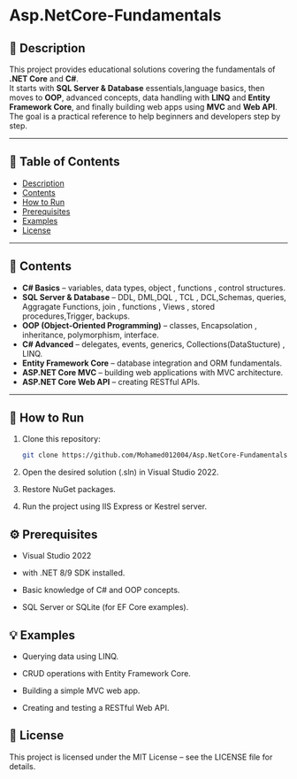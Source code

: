 # Asp.NetCore-Fundamentals

## 📖 Description  
This project provides educational solutions covering the fundamentals of **.NET Core** and **C#**.  
It starts with **SQL Server & Database** essentials,language basics, then moves to **OOP**, advanced concepts, data handling with **LINQ** and **Entity Framework Core**, and finally building web apps using **MVC** and **Web API**.  
The goal is a practical reference to help beginners and developers step by step.  

---

## 📑 Table of Contents  
- [Description](#-description)  
- [Contents](#-contents)  
- [How to Run](#-how-to-run)  
- [Prerequisites](#-prerequisites)  
- [Examples](#-examples)  
- [License](#-license)  

---

## 📂 Contents  
- **C# Basics** – variables, data types, object , functions , control structures.
- **SQL Server & Database** – DDL, DML,DQL , TCL , DCL,Schemas, queries, Aggragate Functions,
  join , functions , Views , stored procedures,Trigger, backups. 
- **OOP (Object-Oriented Programming)** – classes, Encapsolation , inheritance, polymorphism, interface.  
- **C# Advanced** – delegates, events, generics, Collections(DataStucture) , LINQ.  
- **Entity Framework Core** – database integration and ORM fundamentals.  
- **ASP.NET Core MVC** – building web applications with MVC architecture.  
- **ASP.NET Core Web API** – creating RESTful APIs.  

---

## 🚀 How to Run  
1. Clone this repository:  
   ```bash
   git clone https://github.com/Mohamed012004/Asp.NetCore-Fundamentals.git
2. Open the desired solution (.sln) in Visual Studio 2022.

3. Restore NuGet packages.

4. Run the project using IIS Express or Kestrel server.

## ⚙️ Prerequisites

 - Visual Studio 2022
 - with .NET 8/9 SDK installed.

 - Basic knowledge of C# and OOP concepts.

- SQL Server or SQLite (for EF Core examples).

## 💡 Examples

- Querying data using LINQ.

- CRUD operations with Entity Framework Core.

- Building a simple MVC web app.

- Creating and testing a RESTful Web API.

 ## 📜 License

 This project is licensed under the MIT License – see the LICENSE
 file for details.
